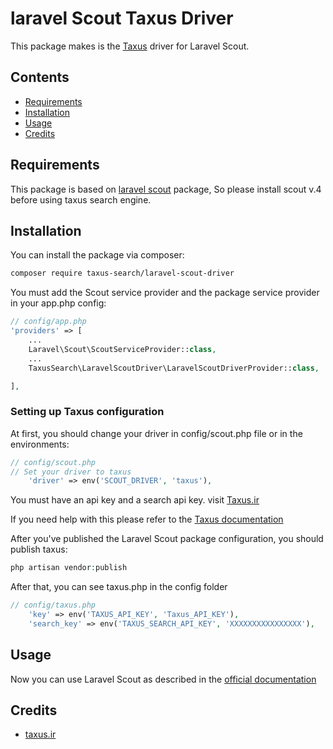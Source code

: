 # laravel Scout Taxus Driver


This package makes is the [Taxus](https://taxus.ir) driver for Laravel Scout.

## Contents

- [Requirements](#Requirements)
- [Installation](#installation)
- [Usage](#usage)
- [Credits](#credits)

## Requirements
This package is based on [laravel scout](https://laravel.com/docs/5.6/scout) package, So please install scout v.4 before using taxus search engine.

## Installation

You can install the package via composer:

``` bash
composer require taxus-search/laravel-scout-driver
```

You must add the Scout service provider and the package service provider in your app.php config:

```php
// config/app.php
'providers' => [
    ...
    Laravel\Scout\ScoutServiceProvider::class,
    ...
    TaxusSearch\LaravelScoutDriver\LaravelScoutDriverProvider::class,

],
```

### Setting up Taxus configuration
At first, you should change your driver in config/scout.php file or in the environments:
```php
// config/scout.php
// Set your driver to taxus
    'driver' => env('SCOUT_DRIVER', 'taxus'),
```

You must have an api key and a search api key. visit [Taxus.ir](https://taxus.ir)

If you need help with this please refer to the [Taxus documentation](https://taxus.ir/docs)

After you've published the Laravel Scout package configuration, you should publish taxus:

```php
php artisan vendor:publish
```
After that, you can see taxus.php in the config folder
```php
// config/taxus.php
    'key' => env('TAXUS_API_KEY', 'Taxus_API_KEY'),
    'search_key' => env('TAXUS_SEARCH_API_KEY', 'XXXXXXXXXXXXXXXX'),

```

## Usage

Now you can use Laravel Scout as described in the [official documentation](https://laravel.com/docs/5.3/scout)
## Credits

- [taxus.ir](https://taxus.ir)
